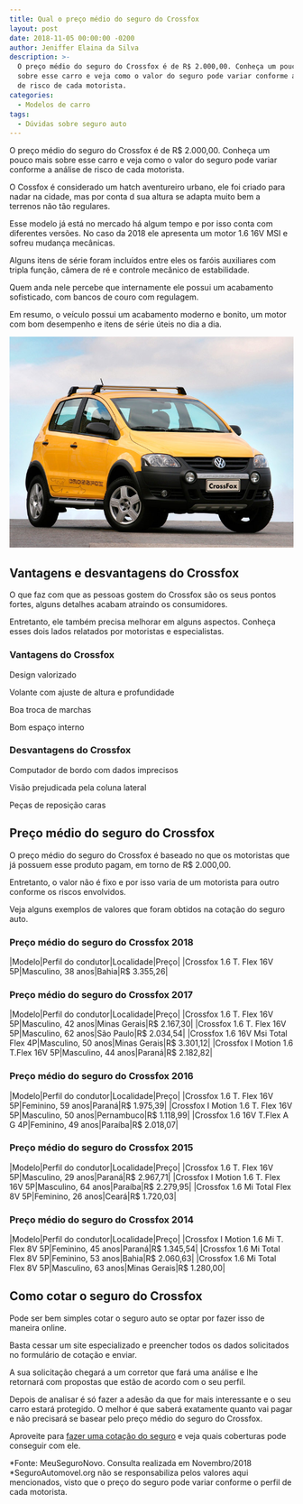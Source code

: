 ```yaml
---
title: Qual o preço médio do seguro do Crossfox
layout: post
date: 2018-11-05 00:00:00 -0200
author: Jeniffer Elaina da Silva
description: >-
  O preço médio do seguro do Crossfox é de R$ 2.000,00. Conheça um pouco mais
  sobre esse carro e veja como o valor do seguro pode variar conforme a análise
  de risco de cada motorista.
categories:
  - Modelos de carro
tags:
  - Dúvidas sobre seguro auto
---
```


O pre&ccedil;o m&eacute;dio do seguro do Crossfox &eacute; de R$ 2.000,00. Conhe&ccedil;a um pouco mais sobre esse carro e veja como o valor do seguro pode variar conforme a an&aacute;lise de risco de cada motorista.

O Cossfox &eacute; considerado um hatch aventureiro urbano, ele foi criado para nadar na cidade, mas por conta d sua altura se adapta muito bem a terrenos n&atilde;o t&atilde;o regulares.

Esse modelo j&aacute; est&aacute; no mercado h&aacute; algum tempo e por isso conta com diferentes vers&otilde;es. No caso da 2018 ele apresenta um motor 1.6 16V MSI e sofreu mudan&ccedil;a mec&acirc;nicas.

Alguns itens de s&eacute;rie foram inclu&iacute;dos entre eles os far&oacute;is auxiliares com tripla fun&ccedil;&atilde;o, c&acirc;mera de r&eacute; e controle mec&acirc;nico de estabilidade.

Quem anda nele percebe que internamente ele possui um acabamento sofisticado, com bancos de couro com regulagem.

Em resumo, o ve&iacute;culo possui um acabamento moderno e bonito, um motor com bom desempenho e itens de s&eacute;rie &uacute;teis no dia a dia.&nbsp;

![Qual o preço médio do seguro do Crossfox](/uploads/qual-o-preco-medio-do-seguro-do-crossfox.jpg "Qual o preço médio do seguro do Crossfox")

## Vantagens e desvantagens do Crossfox

O que faz com que as pessoas gostem do Crossfox s&atilde;o os seus pontos fortes, alguns detalhes acabam atraindo os consumidores.

Entretanto, ele tamb&eacute;m precisa melhorar em alguns aspectos. Conhe&ccedil;a esses dois lados relatados por motoristas e especialistas.

### Vantagens do Crossfox

Design valorizado

Volante com ajuste de altura e profundidade

Boa troca de marchas

Bom espa&ccedil;o interno

### Desvantagens do Crossfox

Computador de bordo com dados imprecisos

Vis&atilde;o prejudicada pela coluna lateral

Pe&ccedil;as de reposi&ccedil;&atilde;o caras

## Pre&ccedil;o m&eacute;dio do seguro do Crossfox

O pre&ccedil;o m&eacute;dio do seguro do Crossfox &eacute; baseado no que os motoristas que j&aacute; possuem esse produto pagam, em torno de R$ 2.000,00.

Entretanto, o valor n&atilde;o &eacute; fixo e por isso varia de um motorista para outro conforme os riscos envolvidos.

Veja alguns exemplos de valores que foram obtidos na cota&ccedil;&atilde;o do seguro auto. &nbsp;

### Pre&ccedil;o m&eacute;dio do seguro do Crossfox 2018

|Modelo|Perfil do condutor|Localidade|Pre&ccedil;o|
|Crossfox 1.6 T. Flex 16V 5P|Masculino, 38 anos|Bahia|R$ 3.355,26|

### Pre&ccedil;o m&eacute;dio do seguro do Crossfox 2017

|Modelo|Perfil do condutor|Localidade|Pre&ccedil;o|
|Crossfox 1.6 T. Flex 16V 5P|Masculino, 42 anos|Minas Gerais|R$ 2.167,30|
|Crossfox 1.6 T. Flex 16V 5P|Masculino, 62 anos|S&atilde;o Paulo|R$ 2.034,54|
|Crossfox 1.6 16V Msi Total Flex 4P|Masculino, 50 anos|Minas Gerais|R$ 3.301,12|
|Crossfox I Motion 1.6 T.Flex 16V 5P|Masculino, 44 anos|Paran&aacute;|R$ 2.182,82|

### Pre&ccedil;o m&eacute;dio do seguro do Crossfox 2016

|Modelo|Perfil do condutor|Localidade|Pre&ccedil;o|
|Crossfox 1.6 T. Flex 16V 5P|Feminino, 59 anos|Paran&aacute;|R$ 1.975,39|
|Crossfox I Motion 1.6 T. Flex 16V 5P|Masculino, 50 anos|Pernambuco|R$ 1.118,99|
|Crossfox 1.6 16V T.Flex A G 4P|Feminino, 49 anos|Para&iacute;ba|R$ 2.018,07|

### Pre&ccedil;o m&eacute;dio do seguro do Crossfox 2015

|Modelo|Perfil do condutor|Localidade|Pre&ccedil;o|
|Crossfox 1.6 T. Flex 16V 5P|Masculino, 29 anos|Paran&aacute;|R$ 2.967,71|
|Crossfox I Motion 1.6 T. Flex 16V 5P|Masculino, 64 anos|Para&iacute;ba|R$ 2.279,95|
|Crossfox 1.6 Mi Total Flex 8V 5P|Feminino, 26 anos|Cear&aacute;|R$ 1.720,03|

### Pre&ccedil;o m&eacute;dio do seguro do Crossfox 2014

|Modelo|Perfil do condutor|Localidade|Pre&ccedil;o|
|Crossfox I Motion 1.6 Mi T. Flex 8V 5P|Feminino, 45 anos|Paran&aacute;|R$ 1.345,54|
|Crossfox 1.6 Mi Total Flex 8V 5P|Feminino, 53 anos|Bahia|R$ 2.060,63|
|Crossfox 1.6 Mi Total Flex 8V 5P|Masculino, 63 anos|Minas Gerais|R$ 1.280,00|

## Como cotar o seguro do Crossfox

Pode ser bem simples cotar o seguro auto se optar por fazer isso de maneira online.

Basta cessar um site especializado e preencher todos os dados solicitados no formul&aacute;rio de cota&ccedil;&atilde;o e enviar.

A sua solicita&ccedil;&atilde;o chegar&aacute; a um corretor que far&aacute; uma an&aacute;lise e lhe retornar&aacute; com propostas que est&atilde;o de acordo com o seu perfil.

Depois de analisar &eacute; s&oacute; fazer a ades&atilde;o da que for mais interessante e o seu carro estar&aacute; protegido. O melhor &eacute; que saber&aacute; exatamente quanto vai pagar e n&atilde;o precisar&aacute; se basear pelo pre&ccedil;o m&eacute;dio do seguro do Crossfox.

Aproveite para [fazer uma cota&ccedil;&atilde;o do seguro](https://www.segurodeautomovel.org/cotacao-de-seguro) e veja quais coberturas pode conseguir com ele.

\*Fonte: MeuSeguroNovo. Consulta realizada em Novembro/2018<br>\*SeguroAutomovel.org n&atilde;o se responsabiliza pelos valores aqui mencionados, visto que o pre&ccedil;o do seguro pode variar conforme o perfil de cada motorista.

&nbsp;